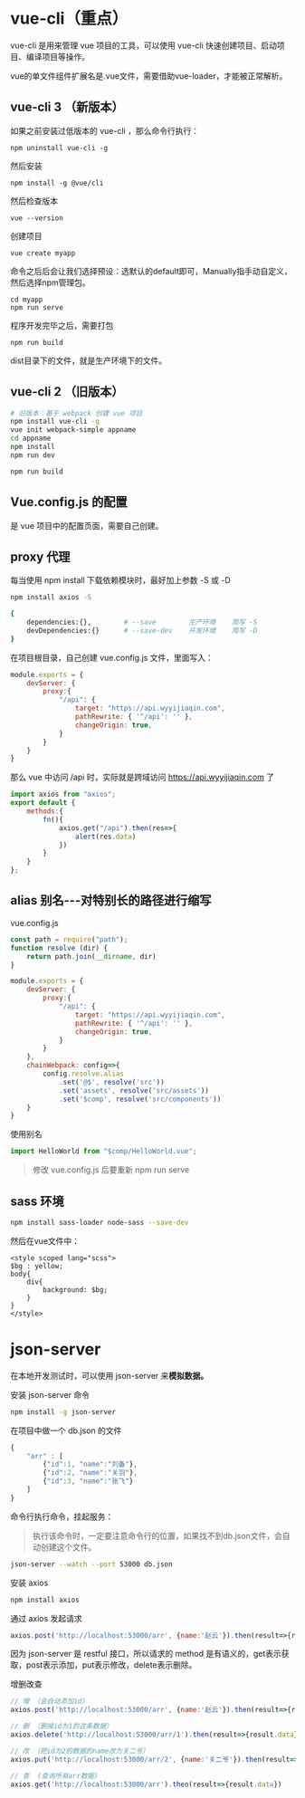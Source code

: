 # vue-cli（重点）

vue-cli 是用来管理 vue 项目的工具，可以使用 vue-cli 快速创建项目、启动项目、编译项目等操作。

vue的单文件组件扩展名是.vue文件，需要借助vue-loader，才能被正常解析。

## vue-cli 3 （新版本）

如果之前安装过低版本的 vue-cli ，那么命令行执行：

```
npm uninstall vue-cli -g
```

然后安装

```
npm install -g @vue/cli
```

然后检查版本

```
vue --version
```

创建项目

```
vue create myapp
```

命令之后后会让我们选择预设：选默认的default即可，Manually指手动自定义，然后选择npm管理包。

```
cd myapp
npm run serve
```

程序开发完毕之后，需要打包

```
npm run build
```

dist目录下的文件，就是生产环境下的文件。



## vue-cli 2 （旧版本）

```bash
# 旧版本：基于 webpack 创建 vue 项目
npm install vue-cli -g
vue init webpack-simple appname  
cd appname
npm install
npm run dev

npm run build
```

## Vue.config.js 的配置

是 vue 项目中的配置页面，需要自己创建。

## proxy 代理

每当使用 npm install 下载依赖模块时，最好加上参数 -S 或 -D

```bash
npm install axios -S
```

```bash
{
    dependencies:{},        # --save        生产环境    简写 -S
    devDependencies:{}      # --save-dev	开发环境    简写 -D
}
```

在项目根目录，自己创建 vue.config.js 文件，里面写入：

```javascript
module.exports = {
    devServer: {
        proxy:{
            "/api": {
                target: "https://api.wyyijiaqin.com",
                pathRewrite: { '^/api': '' },
                changeOrigin: true,
            }
        } 
    }
}
```

那么 vue 中访问 /api 时，实际就是跨域访问 https://api.wyyijiaqin.com 了

```javascript
import axios from "axios";
export default {
    methods:{
        fn(){
            axios.get("/api").then(res=>{
                alert(res.data)
            })
        }
    }
};
```

## alias 别名---对特别长的路径进行缩写

vue.config.js

```javascript
const path = require("path");
function resolve (dir) {
    return path.join(__dirname, dir)
}

module.exports = {
    devServer: {
        proxy:{
            "/api": {
                target: "https://api.wyyijiaqin.com",
                pathRewrite: { '^/api': '' },
                changeOrigin: true,
            }
        } 
    },
    chainWebpack: config=>{
        config.resolve.alias
            .set('@$', resolve('src'))
            .set('assets', resolve('src/assets'))
            .set('$comp', resolve('src/components'))
    }
}
```

使用别名

```javascript
import HelloWorld from "$comp/HelloWorld.vue";
```

> 修改 vue.config.js 后要重新 npm run serve

## sass 环境

```bash
npm install sass-loader node-sass --save-dev
```

然后在vue文件中：

```
<style scoped lang="scss">
$bg : yellow;
body{
    div{
        background: $bg;
    }
}
</style>
```

# json-server

在本地开发测试时，可以使用 json-server 来**模拟数据。**

安装 json-server 命令

```bash
npm install -g json-server
```

在项目中做一个 db.json 的文件

```javascript
{
    "arr" : [
        {"id":1, "name":"刘备"},
        {"id":2, "name":"关羽"},
        {"id":3, "name":"张飞"}
    ]
}
```

命令行执行命令，挂起服务：

> 执行该命令时，一定要注意命令行的位置，如果找不到db.json文件，会自动创建这个文件。

```bash
json-server --watch --port 53000 db.json
```

安装 axios

```bash
npm install axios
```

通过 axios 发起请求

```javascript
axios.post('http://localhost:53000/arr', {name:'赵云'}).then(result=>{result.data})
```

因为 json-server 是 restful 接口，所以请求的 method 是有语义的，get表示获取，post表示添加，put表示修改，delete表示删除。

增删改查

```javascript
// 增 （会自动添加id）
axios.post('http://localhost:53000/arr', {name:'赵云'}).then(result=>{result.data})

// 删 （删掉id为1的这条数据）
axios.delete('http://localhost:53000/arr/1').then(result=>{result.data})

// 改 （把id为2的数据的name改为关二爷）
axios.put('http://localhost:53000/arr/2', {name:'关二爷'}).then(result=>{result.data})

// 查  (查询所有arr数据)
axios.get('http://localhost:53000/arr').then(result=>{result.data})
```